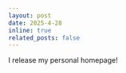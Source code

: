 ```yaml
---
layout: post
date: 2025-4-28
inline: true
related_posts: false
---
```


I release my personal homepage!
